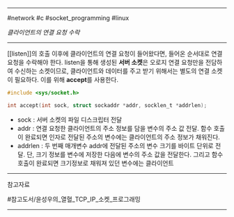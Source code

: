 
---

#network #c #socket_programming #linux

*클라이언트의 연결 요청 수락*

---

[[listen]]의 호출 이후에 클라이언트의 연결 요청이 들어왔다면, 들어온 순서대로 연결 요청을 수락해야 한다.
listen을 통해 생성된 **서버 소켓**은 오로지 연결 요청만을 전담하여 수신하는 소켓이므로, 클라이언트와 데이터를 주고 받기 위해서는 별도의 연결 소켓이 필요하다. 이를 위해 **accept**를 사용한다.

```c
#include <sys/socket.h>

int accept(int sock, struct sockaddr *addr, socklen_t *addrlen);
```

- sock : 서버 소켓의 파일 디스크립터 전달
- addr : 연결 요청한 클라이언트의 주소 정보를 담을 변수의 주소 값 전달. 함수 호출이 완료되면 인자로 전달된 주소의 변수에는 클라이언트의 주소 정보가 채워진다.
- addrlen : 두 번째 매개변수 addr에 전달된 주소의 변수 크기를 바이트 단위로 전달. 단, 크기 정보를 변수에 저장한 다음에 변수의 주소 값을 전달한다. 그리고 함수 호출이 완료되면 크기정보로 채워져 있던 변수에는 클라이언트

---

참고자료

#참고도서/윤성우의_열혈_TCP_IP_소켓_프로그래밍

---
